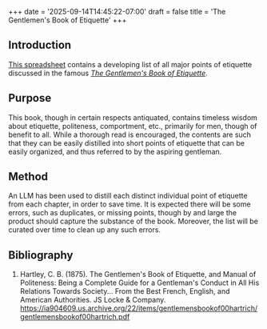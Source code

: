 +++
date = '2025-09-14T14:45:22-07:00'
draft = false
title = 'The Gentlemen\'s Book of Etiquette'
+++

## Introduction

<a href="https://docs.google.com/spreadsheets/d/1y861Guie1al20jVs-M1OLyAOWK0vHEK3dakGEXf5r4w/edit?usp=sharing" target="_blank" rel="noopener noreferrer">This spreadsheet</a> contains a developing list of all major points of etiquette discussed in the famous <a href="https://ia904609.us.archive.org/22/items/gentlemensbookof00hartrich/gentlemensbookof00hartrich.pdf" target="_blank" rel="noopener noreferrer"><i>The Gentlemen's Book of Etiquette</i></a>.

## Purpose

This book, though in certain respects antiquated, contains timeless wisdom about etiquette, politeness, comportment, etc., primarily for men, though of benefit to all. While a thorough read is encouraged, the contents are such that they can be easily distilled into short points of etiquette that can be easily organized, and thus referred to by the aspiring gentleman.

## Method

An LLM has been used to distill each distinct individual point of etiquette from each chapter, in order to save time. It is expected there will be some errors, such as duplicates, or missing points, though by and large the product should capture the substance of the book. Moreover, the list will be curated over time to clean up any such errors.

## Bibliography

1. Hartley, C. B. (1875). The Gentlemen's Book of Etiquette, and Manual of Politeness: Being a Complete Guide for a Gentleman's Conduct in All His Relations Towards Society... From the Best French, English, and American Authorities. JS Locke & Company. 
https://ia904609.us.archive.org/22/items/gentlemensbookof00hartrich/gentlemensbookof00hartrich.pdf